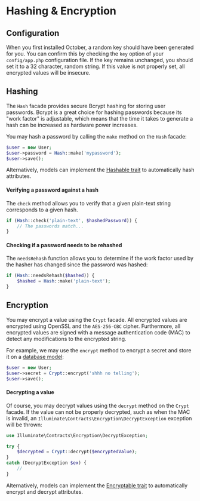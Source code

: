 # Hashing & Encryption

## Configuration

When you first installed October, a random key should have been generated for you. You can confirm this by checking the `key` option of your `config/app.php` configuration file. If the key remains unchanged, you should set it to a 32 character, random string. If this value is not properly set, all encrypted values will be insecure.

## Hashing

The `Hash` facade provides secure Bcrypt hashing for storing user passwords. Bcrypt is a great choice for hashing passwords because its "work factor" is adjustable, which means that the time it takes to generate a hash can be increased as hardware power increases.

You may hash a password by calling the `make` method on the `Hash` facade:

```php
$user = new User;
$user->password = Hash::make('mypassword');
$user->save();
```

Alternatively, models can implement the [Hashable trait](../database/traits.md#oc-hashable) to automatically hash attributes.

#### Verifying a password against a hash

The `check` method allows you to verify that a given plain-text string corresponds to a given hash.

```php
if (Hash::check('plain-text', $hashedPassword)) {
    // The passwords match...
}
```

#### Checking if a password needs to be rehashed

The `needsRehash` function allows you to determine if the work factor used by the hasher has changed since the password was hashed:

```php
if (Hash::needsRehash($hashed)) {
    $hashed = Hash::make('plain-text');
}
```

## Encryption

You may encrypt a value using the `Crypt` facade. All encrypted values are encrypted using OpenSSL and the `AES-256-CBC` cipher. Furthermore, all encrypted values are signed with a message authentication code (MAC) to detect any modifications to the encrypted string.

For example, we may use the `encrypt` method to encrypt a secret and store it on a [database model](../database/model.md):

```php
$user = new User;
$user->secret = Crypt::encrypt('shhh no telling');
$user->save();
```

#### Decrypting a value

Of course, you may decrypt values using the `decrypt` method on the `Crypt` facade. If the value can not be properly decrypted, such as when the MAC is invalid, an `Illuminate\Contracts\Encryption\DecryptException` exception will be thrown:

```php
use Illuminate\Contracts\Encryption\DecryptException;

try {
    $decrypted = Crypt::decrypt($encryptedValue);
}
catch (DecryptException $ex) {
    //
}
```

Alternatively, models can implement the [Encryptable trait](../database/traits.md#oc-encryptable) to automatically encrypt and decrypt attributes.
